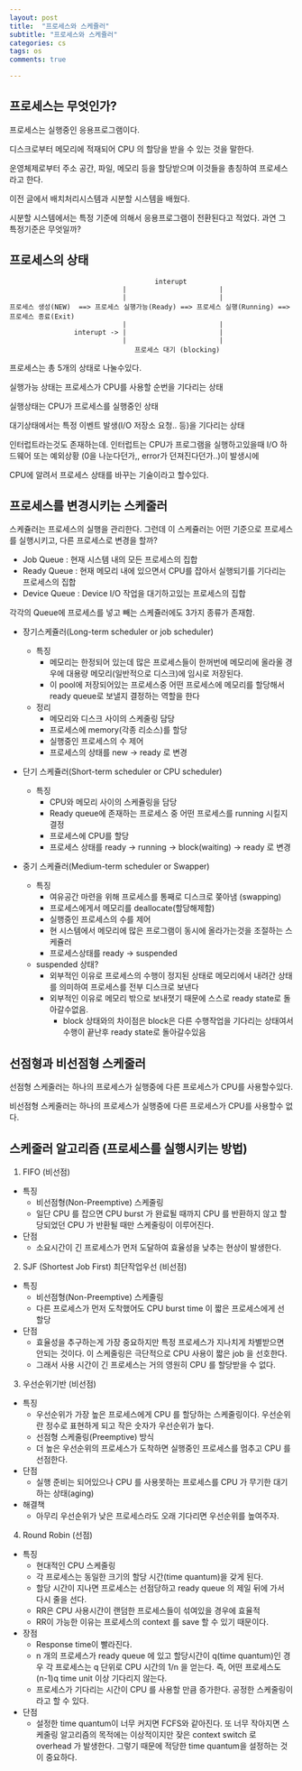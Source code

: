 ```yaml
---
layout: post
title:  "프로세스와 스케쥴러"
subtitle: "프로세스와 스케쥴러"
categories: cs
tags: os
comments: true

---
```


## 프로세스는 무엇인가?

프로세스는 실행중인 응용프로그램이다. 

디스크로부터 메모리에 적재되어 CPU 의 할당을 받을 수 있는 것을 말한다. 

운영체제로부터 주소 공간, 파일, 메모리 등을 할당받으며 이것들을 총칭하여 프로세스라고 한다. 

이전 글에서 배치처리시스템과 시분할 시스템을 배웠다.

시분할 시스템에서는 특정 기준에 의해서 응용프로그램이 전환된다고 적었다. 과연 그 특정기준은 무엇일까?

## 프로세스의 상태

```
                                    interupt
                            |                       |
                            |                       |
프로세스 생성(NEW)  ==> 프로세스 실행가능(Ready) ==> 프로세스 실행(Running) ==> 프로세스 종료(Exit)
                            |                       |
                interupt -> |                       |
                            |                       |
                               프로세스 대기 (blocking)
```

프로세스는 총 5개의 상태로 나눌수있다.

실행가능 상태는 프로세스가 CPU를 사용할 순번을 기다리는 상태

실행상태는 CPU가 프로세스를 실행중인 상태

대기상태에서는 특정 이벤트 발생(I/O 저장소 요청.. 등)을 기다리는 상태

인터럽트라는것도 존재하는데. 인터럽트는 CPU가 프로그램을 실행하고있을때 I/O 하드웨어 또는 예외상황 (0을 나눈다던가,, error가 던져진다던가..)이 발생시에

CPU에 알려서 프로세스 상태를 바꾸는 기술이라고 할수있다.

## 프로세스를 변경시키는 스케줄러

스케쥴러는 프로세스의 실행을 관리한다. 그런데 이 스케쥴러는 어떤 기준으로 프로세스를 실행시키고, 다른 프로세스로 변경을 할까?


- Job Queue : 현재 시스템 내의 모든 프로세스의 집합
- Ready Queue : 현재 메모리 내에 있으면서 CPU를 잡아서 실행되기를 기다리는 프로세스의 집합
- Device Queue : Device I/O 작업을 대기하고있는 프로세스의 집합

각각의 Queue에 프로세스를 넣고 빼는 스케쥴러에도 3가지 종류가 존재함.

- 장기스케쥴러(Long-term scheduler or job scheduler)
  - 특징
    - 메모리는 한정되어 있는데 많은 프로세스들이 한꺼번에 메모리에 올라올 경우에 대용량 메모리(일반적으로 디스크)에 임시로 저장된다.
    - 이 pool에 저장되어있는 프로세스중 어떤 프로세스에 메모리를 할당해서 ready queue로 보낼지 결정하는 역할을 한다
  - 정리
    - 메모리와 디스크 사이의 스케줄링 담당
    - 프로세스에 memory(각종 리소스)를 할당
    - 실행중인 프로세스의 수 제어
    - 프로세스의 상태를 new -> ready 로 변경

- 단기 스케쥴러(Short-term scheduler or CPU scheduler)
  - 특징
    - CPU와 메모리 사이의 스케쥴링을 담당
    - Ready queue에 존재하는 프로세스 중 어떤 프로세스를 running 시킬지 결정
    - 프로세스에 CPU를 할당
    - 프로세스 상태를 ready -> running -> block(waiting) -> ready 로 변경

- 중기 스케쥴러(Medium-term scheduler or Swapper) 
  - 특징
    - 여유공간 마련을 위해 프로세스를 통째로 디스크로 쫒아냄 (swapping)
    - 프로세스에게서 메모리를 deallocate(할당해제함)
    - 실행중인 프로세스의 수를 제어
    - 현 시스템에서 메모리에 많은 프로그램이 동시에 올라가는것을 조절하는 스케쥴러
    - 프로세스상태를 ready -> suspended
  - suspended 상태?
    - 외부적인 이유로 프로세스의 수행이 정지된 상태로 메모리에서 내려간 상태를 의미하여 프로세스를 전부 디스크로 보낸다
    - 외부적인 이유로 메모리 밖으로 보내졋기 때문에 스스로 ready state로 돌아갈수없음.
      - block 상태와의 차이점은 block은 다른 수행작업을 기다리는 상태여서 수행이 끝난후 ready state로 돌아갈수있음



## 선점형과 비선점형 스케줄러

선점형 스케줄러는 하나의 프로세스가 실행중에 다른 프로세스가 CPU를 사용할수있다.

비선점형 스케줄러는 하나의 프로세스가 실행중에 다른 프로세스가 CPU를 사용할수 없다.

## 스케줄러 알고리즘 (프로세스를 실행시키는 방법)

1. FIFO (비선점)
- 특징
  - 비선점형(Non-Preemptive) 스케줄링
  - 일단 CPU 를 잡으면 CPU burst 가 완료될 때까지 CPU 를 반환하지 않고 할당되었던 CPU 가 반환될 때만 스케줄링이 이루어진다.
- 단점
  - 소요시간이 긴 프로세스가 먼저 도달하여 효율성을 낮추는 현상이 발생한다.

2. SJF (Shortest Job First) 최단작업우선 (비선점)
- 특징
  - 비선점형(Non-Preemptive) 스케줄링
  - 다른 프로세스가 먼저 도착했어도 CPU burst time 이 짧은 프로세스에게 선 할당
- 단점
  - 효율성을 추구하는게 가장 중요하지만 특정 프로세스가 지나치게 차별받으면 안되는 것이다. 이 스케줄링은 극단적으로 CPU 사용이 짧은 job 을 선호한다. 
  - 그래서 사용 시간이 긴 프로세스는 거의 영원히 CPU 를 할당받을 수 없다.

3. 우선순위기반 (비선점)
- 특징
  - 우선순위가 가장 높은 프로세스에게 CPU 를 할당하는 스케줄링이다. 우선순위란 정수로 표현하게 되고 작은 숫자가 우선순위가 높다.
  - 선점형 스케줄링(Preemptive) 방식 
  - 더 높은 우선순위의 프로세스가 도착하면 실행중인 프로세스를 멈추고 CPU 를 선점한다.
- 단점
  - 실행 준비는 되어있으나 CPU 를 사용못하는 프로세스를 CPU 가 무기한 대기하는 상태(aging)
- 해결책
  - 아무리 우선순위가 낮은 프로세스라도 오래 기다리면 우선순위를 높여주자.

4. Round Robin (선점)
- 특징
  - 현대적인 CPU 스케줄링
  - 각 프로세스는 동일한 크기의 할당 시간(time quantum)을 갖게 된다.
  - 할당 시간이 지나면 프로세스는 선점당하고 ready queue 의 제일 뒤에 가서 다시 줄을 선다.
  - RR은 CPU 사용시간이 랜덤한 프로세스들이 섞여있을 경우에 효율적
  - RR이 가능한 이유는 프로세스의 context 를 save 할 수 있기 때문이다.
- 장점
  - Response time이 빨라진다.
  - n 개의 프로세스가 ready queue 에 있고 할당시간이 q(time quantum)인 경우 각 프로세스는 q 단위로 CPU 시간의 1/n 을 얻는다. 즉, 어떤 프로세스도 (n-1)q time unit 이상 기다리지 않는다.
  - 프로세스가 기다리는 시간이 CPU 를 사용할 만큼 증가한다. 공정한 스케줄링이라고 할 수 있다.
- 단점
  - 설정한 time quantum이 너무 커지면 FCFS와 같아진다. 또 너무 작아지면 스케줄링 알고리즘의 목적에는 이상적이지만 잦은 context switch 로 overhead 가 발생한다. 그렇기 때문에 적당한 time quantum을 설정하는 것이 중요하다.


<!-- ![scheduler4](https://user-images.githubusercontent.com/56789064/93225621-62f75280-f7ad-11ea-9338-8b37d4bd38b6.jpg) -->
